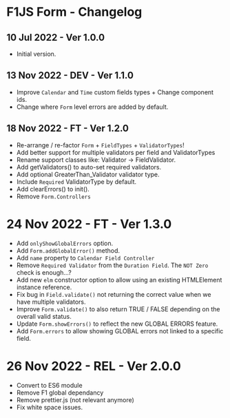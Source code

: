 # F1JS Form - Changelog

## 10 Jul 2022 - Ver 1.0.0
  - Initial version.

## 13 Nov 2022 - DEV - Ver 1.1.0
  - Improve `Calendar` and `Time` custom fields types + Change component ids.
  - Change where `Form` level errors are added by default.

## 18 Nov 2022 - FT - Ver 1.2.0
  - Re-arrange / re-factor `Form` + `FieldTypes` + `ValidatorTypes`!
  - Add better support for multiple validators per field and ValidatorTypes
  - Rename support classes like: Validator -> FieldValidator.
  - Add getValidators() to auto-set required validators.
  - Add optional GreaterThan_Validator validator type.
  - Include `Required` ValidatorType by default.
  - Add clearErrors() to init().
  - Remove `Form.Controllers`

# 24 Nov 2022 - FT - Ver 1.3.0
  - Add `onlyShowGlobalErrors` option.
  - Add `Form.addGlobalError()` method.
  - Add `name` property to `Calendar Field Controller`
  - Remove `Required Validator` from the `Duration Field`. The `NOT Zero` check is enough...?
  - Add new `elm` constructor option to allow using an existing HTMLElement instance reference.
  - Fix bug in `Field.validate()` not returning the correct value when we have multiple validators.
  - Improve `Form.validate()` to also return TRUE / FALSE depending on the overall valid status.
  - Update `Form.showErrors()` to reflect the new GLOBAL ERRORS feature.
  - Add `Form.errors` to allow showing GLOBAL errors not linked to a specific field.

# 26 Nov 2022 - REL - Ver 2.0.0
  - Convert to ES6 module
  - Remove F1 global dependancy
  - Remove prettier.js (not relevant anymore)
  - Fix white space issues.